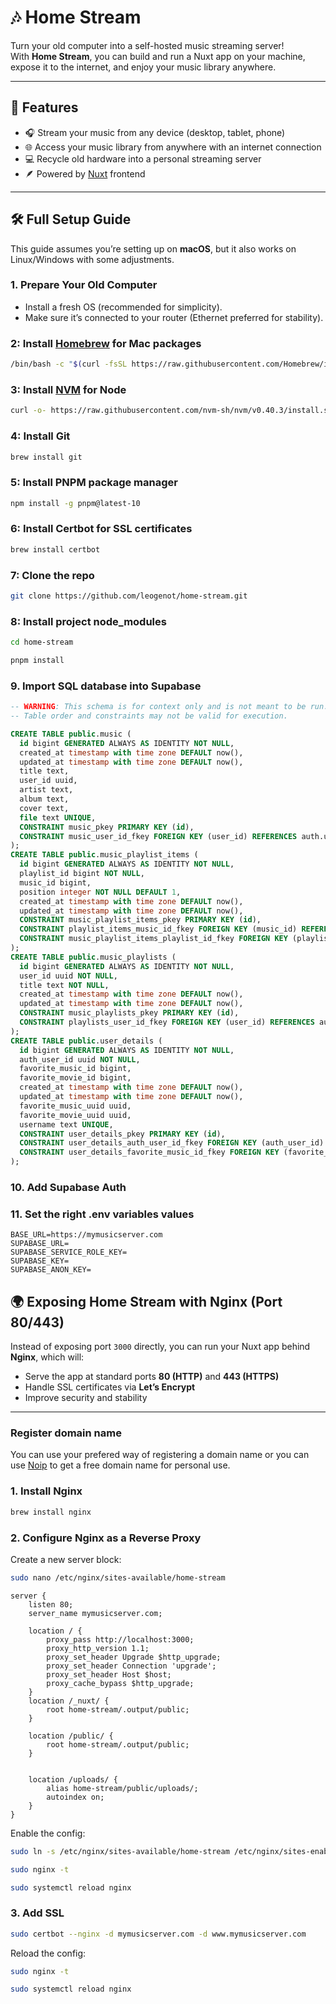 # 🎶 Home Stream

Turn your old computer into a self-hosted music streaming server!  
With **Home Stream**, you can build and run a Nuxt app on your machine, expose it to the internet, and enjoy your music library anywhere.

---

## 🚀 Features

- 🎧 Stream your music from any device (desktop, tablet, phone)  
- 🌐 Access your music library from anywhere with an internet connection  
- 💻 Recycle old hardware into a personal streaming server  
- 🪶 Powered by [Nuxt](https://nuxt.com/) frontend  

---

## 🛠️ Full Setup Guide

This guide assumes you’re setting up on **macOS**, but it also works on Linux/Windows with some adjustments.

### 1. Prepare Your Old Computer
- Install a fresh OS (recommended for simplicity).  
- Make sure it’s connected to your router (Ethernet preferred for stability).  

### 2: Install [Homebrew](https://brew.sh) for Mac packages
```bash
/bin/bash -c "$(curl -fsSL https://raw.githubusercontent.com/Homebrew/install/HEAD/install.sh)"
```

### 3: Install [NVM](https://github.com/nvm-sh/nvm?tab=readme-ov-file#installing-and-updating) for Node
```bash
curl -o- https://raw.githubusercontent.com/nvm-sh/nvm/v0.40.3/install.sh | bash
```

### 4: Install Git
```bash
brew install git
```

### 5: Install PNPM package manager
```bash
npm install -g pnpm@latest-10
```

### 6: Install Certbot for SSL certificates
```bash
brew install certbot
```

### 7: Clone the repo
```bash
git clone https://github.com/leogenot/home-stream.git
```

### 8: Install project node_modules
```bash
cd home-stream
```

```bash
pnpm install
```

### 9. Import SQL database into Supabase
```sql
-- WARNING: This schema is for context only and is not meant to be run.
-- Table order and constraints may not be valid for execution.

CREATE TABLE public.music (
  id bigint GENERATED ALWAYS AS IDENTITY NOT NULL,
  created_at timestamp with time zone DEFAULT now(),
  updated_at timestamp with time zone DEFAULT now(),
  title text,
  user_id uuid,
  artist text,
  album text,
  cover text,
  file text UNIQUE,
  CONSTRAINT music_pkey PRIMARY KEY (id),
  CONSTRAINT music_user_id_fkey FOREIGN KEY (user_id) REFERENCES auth.users(id)
);
CREATE TABLE public.music_playlist_items (
  id bigint GENERATED ALWAYS AS IDENTITY NOT NULL,
  playlist_id bigint NOT NULL,
  music_id bigint,
  position integer NOT NULL DEFAULT 1,
  created_at timestamp with time zone DEFAULT now(),
  updated_at timestamp with time zone DEFAULT now(),
  CONSTRAINT music_playlist_items_pkey PRIMARY KEY (id),
  CONSTRAINT playlist_items_music_id_fkey FOREIGN KEY (music_id) REFERENCES public.music(id),
  CONSTRAINT music_playlist_items_playlist_id_fkey FOREIGN KEY (playlist_id) REFERENCES public.music_playlists(id)
);
CREATE TABLE public.music_playlists (
  id bigint GENERATED ALWAYS AS IDENTITY NOT NULL,
  user_id uuid NOT NULL,
  title text NOT NULL,
  created_at timestamp with time zone DEFAULT now(),
  updated_at timestamp with time zone DEFAULT now(),
  CONSTRAINT music_playlists_pkey PRIMARY KEY (id),
  CONSTRAINT playlists_user_id_fkey FOREIGN KEY (user_id) REFERENCES auth.users(id)
);
CREATE TABLE public.user_details (
  id bigint GENERATED ALWAYS AS IDENTITY NOT NULL,
  auth_user_id uuid NOT NULL,
  favorite_music_id bigint,
  favorite_movie_id bigint,
  created_at timestamp with time zone DEFAULT now(),
  updated_at timestamp with time zone DEFAULT now(),
  favorite_music_uuid uuid,
  favorite_movie_uuid uuid,
  username text UNIQUE,
  CONSTRAINT user_details_pkey PRIMARY KEY (id),
  CONSTRAINT user_details_auth_user_id_fkey FOREIGN KEY (auth_user_id) REFERENCES auth.users(id),
  CONSTRAINT user_details_favorite_music_id_fkey FOREIGN KEY (favorite_music_id) REFERENCES public.music(id)
);
```

### 10. Add Supabase Auth

### 11. Set the right .env variables values
```env
BASE_URL=https://mymusicserver.com
SUPABASE_URL=
SUPABASE_SERVICE_ROLE_KEY=
SUPABASE_KEY=
SUPABASE_ANON_KEY=
```

## 🌍 Exposing Home Stream with Nginx (Port 80/443)

Instead of exposing port `3000` directly, you can run your Nuxt app behind **Nginx**, which will:

- Serve the app at standard ports **80 (HTTP)** and **443 (HTTPS)**  
- Handle SSL certificates via **Let’s Encrypt**  
- Improve security and stability  

---

### Register domain name
You can use your prefered way of registering a domain name or you can use
[Noip](https://www.noip.com/) to get a free domain name for personal use. 

### 1. Install Nginx
```bash
brew install nginx
```
### 2. Configure Nginx as a Reverse Proxy
Create a new server block:
```bash
sudo nano /etc/nginx/sites-available/home-stream
```
```nginx
server {
    listen 80;
    server_name mymusicserver.com;

    location / {
        proxy_pass http://localhost:3000;
        proxy_http_version 1.1;
        proxy_set_header Upgrade $http_upgrade;
        proxy_set_header Connection 'upgrade';
        proxy_set_header Host $host;
        proxy_cache_bypass $http_upgrade;
    }
    location /_nuxt/ {
        root home-stream/.output/public;
    }
    
    location /public/ {
        root home-stream/.output/public;
    }

    
    location /uploads/ {
        alias home-stream/public/uploads/;
        autoindex on;
    }
}
```

Enable the config:
```bash
sudo ln -s /etc/nginx/sites-available/home-stream /etc/nginx/sites-enabled/
```
```bash
sudo nginx -t
```
```bash
sudo systemctl reload nginx
```

### 3. Add SSL 
```bash
sudo certbot --nginx -d mymusicserver.com -d www.mymusicserver.com
```

Reload the config:
```bash
sudo nginx -t
```
```bash
sudo systemctl reload nginx
```
